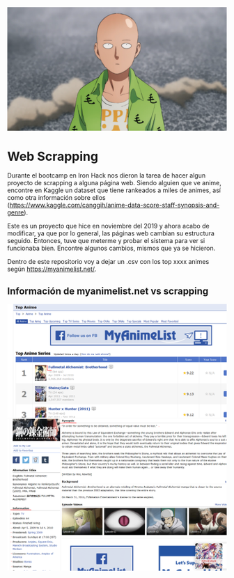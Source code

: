 <img src="https://github.com/luisferlc/Anime-Scrapping/blob/master/images/saitama.png">

# Web Scrapping
Durante el bootcamp en Iron Hack nos dieron la tarea de hacer algun proyecto de scrapping a alguna página web. Siendo alguien que ve anime, encontre en Kaggle un dataset que tiene rankeados a miles de animes, así como otra información sobre ellos (https://www.kaggle.com/canggih/anime-data-score-staff-synopsis-and-genre). 

Este es un proyecto que hice en noviembre del 2019 y ahora acabo de modificar, ya que por lo general, las páginas web cambian su estructura seguido. Entonces, tuve que meterme y probar el sistema para ver si funcionaba bien. Encontre algunos cambios, mismos que ya se hicieron. 

Dentro de este repositorio voy a dejar un .csv con los top xxxx animes según https://myanimelist.net/.

## Información de myanimelist.net vs scrapping

<img src="https://github.com/luisferlc/Anime-Scrapping/blob/master/images/full.PNG">

<img src="https://github.com/luisferlc/Anime-Scrapping/blob/master/images/full2.PNG">






